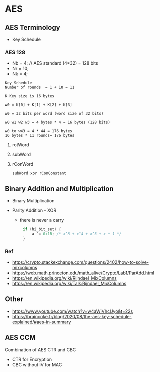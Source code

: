 # AES
## AES Terminology
* Key Schedule
  
### AES 128
* Nb = 4; // AES standard (4*32) = 128 bits
* Nr = 10;
* Nk = 4;

```
Key Schedule
Number of rounds  = 1 + 10 = 11

K Key size is 16 bytes

w0 = K[0] + K[1] + K[2] + K[3]
 
w0 = 32 bits per word (word size of 32 bits)

w0 w1 w2 w3 = 4 bytes * 4 = 16 bytes (128 bits)

w0 to w43 = 4 * 44 = 176 bytes
16 bytes * 11 rounds= 176 bytes

```

1. rotWord
2. subWord
3. rConWord
   
       subWord xor rConConstant

## Binary Addition and Multiplication

* Binary Multiplication

* Parity Addition - XOR
    * there is never a carry
``` c
        if (hi_bit_set) {
            a ^= 0x1B; /* x^8 + x^4 + x^3 + x + 1 */
        }
```

### Ref
* https://crypto.stackexchange.com/questions/2402/how-to-solve-mixcolumns
* https://web.math.princeton.edu/math_alive/Crypto/Lab1/ParAdd.html
* https://en.wikipedia.org/wiki/Rijndael_MixColumns
* https://en.wikipedia.org/wiki/Talk:Rijndael_MixColumns

## Other
* https://www.youtube.com/watch?v=w4aWIVhcUyo&t=22s
* https://braincoke.fr/blog/2020/08/the-aes-key-schedule-explained/#aes-in-summary

## AES CCM
Combination of AES CTR and CBC
* CTR for Encryption
* CBC without IV for MAC
